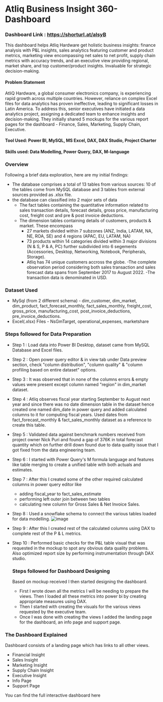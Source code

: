 # Atliq Business Insight 360-Dashboard

### Dashboard Link : https://shorturl.at/alsyB

This dashboard helps Atliq Hardware get holistic business insights: finance analysis with P&L insights, sales analytics featuring customer and product metrics, marketing view encompassing net sales to net profit, supply chain metrics with accuracy trends, and an executive view providing regional, market share, and top customer/product insights. Invaluable for strategic decision-making.

#### Problem Statement

AtliQ Hardware, a global consumer electronics company, is experiencing rapid growth across multiple countries. However, reliance on complex Excel files for data analytics has proven ineffective, leading to significant losses in Latin America. To address this, senior executives have initiated a data analytics project, assigning a dedicated team to enhance insights and decision-making. They initially shared 5 mockups for the various report pages for the dashboard - Finance, Sales, Marketing, Supply Chain, Executive.

#### Tool Used: Power BI, MySQL, MS Excel, DAX, DAX Studio, Project Charter
#### Skills used: Data Modelling, Power Query, DAX, M-language

### Overview

Following a brief data exploration, here are my initial findings:
   - The database comprises a total of 13 tables from various sources: 10 of the tables come from MySQL database and 3 tables from external sources provided as .xlsx file. 
   - the database can classified into 2 major sets of data
       - The fact tables containing the quantitative information related to sales transaction details, forecast details, gross price, manufacturing cost, freight cost and pre & post invoice deductions.
       - The dimension tables containing details of customers, products & market. These encompass
           - 27 markets divided within 7 subzones (ANZ, India, LATAM, NA, NE, ROA, SE) and 4 regions (APAC, EU, LATAM, NA)
           - 73 products within 14 categories divided within 3 major divisions (N & S, P & A, PC) further subdivided into 6 segements (Accessories, Desktop, Networking, Notebook, Peripherals, Storage).
           - Atliq has 74 unique customers accross the globe.
   -The complete observation period considering both sales transaction and sales forecast data spans from September 2017 to August 2022.
   -The transaction data is denominated in USD.

### Dataset Used

- MySql (from 2 different schema) - dim_customer, dim_market, dim_product, fact_forecast_monthly, fact_sales_monthly, freight_cost, gross_price, manufacturing_cost, post_invoice_deductions, pre_invoice_deductions.
- Excel(.xlsx) Files - NsGmTarget, operational_expenses, marketshare

### Steps followed for Data Preparation

- Step 1 : Load data into Power BI Desktop, dataset came from MySQL Database and Excel files.
- Step 2 : Open power query editor & in view tab under Data preview section, check "column distribution", "column quality" & "column profiling based on entire dataset" options.
- Step 3 : It was observed that in none of the columns errors & empty values were present except column named "region" in dim_market dataset.
- Step 4 : Atliq observes fiscal year starting September to August next year and since there was no date dimension table in the dataset hence created one named dim_date in power query and added calculated columns to it for computing fiscal years. Used dates from  fact_forecast_monthly & fact_sales_monthly dataset as a reference to create this table.
- Step 5 : Validated data against benchmark numbers received from project owner Nick Puri and found a gap of 376K in total forecast quantity which on further drill down found due to data quality issue that I got fixed from the data engineering team.
- Step 6 : I started with Power Query's M formula language and features like table merging to create a unified table with both actuals and estimates.
- Step 7 : After this I created some of the other required calculated columns in power query editor like
    - adding fiscal_year to fact_sales_estimate
    - performing left outer join between two tables
    - calculating new column for Gross Sales & Net Invoice Sales.
- Step 8 : Used a snowflake schema to connect the various tables loaded for data modelling.
 ![image](https://github.com/hem1507/PBI-Business-Insight-360-Dashboard/assets/147921071/c5f30d41-cbdf-42f6-a019-3c27fad4c2fe)
- Step 9 : After this I created rest of the calculated columns using DAX to complete rest of the P & L metrics.
- Step 10 : Performed basic checks for the P&L table visual that was requested in the mockup to spot any obvious data quality problems. Also optimized report size by performing instrumentation through DAX studio.

  ### Steps followed for Dashboard Designing
  
  Based on mockup received I then started designing the dashboard.
    - First I wrote down all the metrics I will be needing to prepare the views. Then I loaded all these metrics into power bi by creating appropriate measures using DAX.
    - Then I started with creating the visuals for the various views requested by the executive team.
    - Once I was done with creating the views I added the landing page for the dashboard, an info page and support page.
 
### The Dashboard Explained

Dashboard consists of a landing page which has links to all other views.
  - Financial Insight
  - Sales Insight
  - Marketing Insight
  - Supply Chain Insight
  - Executive Insight
  - Info Page
  - Support Page

You can find the full interactive dashboard here 


